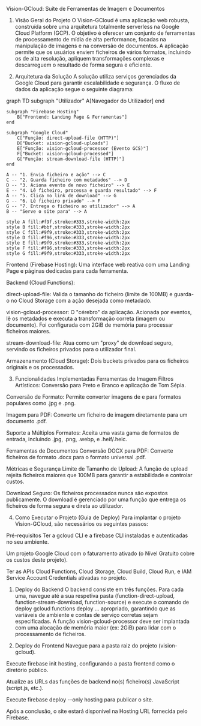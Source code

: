 Vision-GCloud: Suíte de Ferramentas de Imagem e Documentos
1. Visão Geral do Projeto
O Vision-GCloud é uma aplicação web robusta, construída sobre uma arquitetura totalmente serverless na Google Cloud Platform (GCP). O objetivo é oferecer um conjunto de ferramentas de processamento de mídia de alta performance, focadas na manipulação de imagens e na conversão de documentos. A aplicação permite que os usuários enviem ficheiros de vários formatos, incluindo os de alta resolução, apliquem transformações complexas e descarreguem o resultado de forma segura e eficiente.

2. Arquitetura da Solução
A solução utiliza serviços gerenciados da Google Cloud para garantir escalabilidade e segurança. O fluxo de dados da aplicação segue o seguinte diagrama:

graph TD
    subgraph "Utilizador"
        A[Navegador do Utilizador]
    end

    subgraph "Firebase Hosting"
        B["Frontend: Landing Page & Ferramentas"]
    end

    subgraph "Google Cloud"
        C["Função: direct-upload-file (HTTP)"]
        D["Bucket: vision-gcloud-uploads"]
        E["Função: vision-gcloud-processor (Evento GCS)"]
        F["Bucket: vision-gcloud-processed"]
        G["Função: stream-download-file (HTTP)"]
    end

    A -- "1. Envia ficheiro e ação" --> C
    C -- "2. Guarda ficheiro com metadados" --> D
    D -- "3. Aciona evento de novo ficheiro" --> E
    E -- "4. Lê ficheiro, processa e guarda resultado" --> F
    A -- "5. Clica no link de download" --> G
    G -- "6. Lê ficheiro privado" --> F
    G -- "7. Entrega o ficheiro ao utilizador" --> A
    B -- "Serve o site para" --> A

    style A fill:#f9f,stroke:#333,stroke-width:2px
    style B fill:#bbf,stroke:#333,stroke-width:2px
    style C fill:#9f9,stroke:#333,stroke-width:2px
    style D fill:#f96,stroke:#333,stroke-width:2px
    style E fill:#9f9,stroke:#333,stroke-width:2px
    style F fill:#f96,stroke:#333,stroke-width:2px
    style G fill:#9f9,stroke:#333,stroke-width:2px


Frontend (Firebase Hosting): Uma interface web reativa com uma Landing Page e páginas dedicadas para cada ferramenta.

Backend (Cloud Functions):

direct-upload-file: Valida o tamanho do ficheiro (limite de 100MB) e guarda-o no Cloud Storage com a ação desejada como metadado.

vision-gcloud-processor: O "cérebro" da aplicação. Acionada por eventos, lê os metadados e executa a transformação correta (imagem ou documento). Foi configurada com 2GiB de memória para processar ficheiros maiores.

stream-download-file: Atua como um "proxy" de download seguro, servindo os ficheiros privados para o utilizador final.

Armazenamento (Cloud Storage): Dois buckets privados para os ficheiros originais e os processados.

3. Funcionalidades Implementadas
Ferramentas de Imagem
Filtros Artísticos: Conversão para Preto e Branco e aplicação de Tom Sépia.

Conversão de Formato: Permite converter imagens de e para formatos populares como .jpg e .png.

Imagem para PDF: Converte um ficheiro de imagem diretamente para um documento .pdf.

Suporte a Múltiplos Formatos: Aceita uma vasta gama de formatos de entrada, incluindo .jpg, .png, .webp, e .heif/.heic.

Ferramentas de Documentos
Conversão DOCX para PDF: Converte ficheiros de formato .docx para o formato universal .pdf.

Métricas e Segurança
Limite de Tamanho de Upload: A função de upload rejeita ficheiros maiores que 100MB para garantir a estabilidade e controlar custos.

Download Seguro: Os ficheiros processados nunca são expostos publicamente. O download é gerenciado por uma função que entrega os ficheiros de forma segura e direta ao utilizador.

4. Como Executar o Projeto (Guia de Deploy)
Para implantar o projeto Vision-GCloud, são necessários os seguintes passos:

Pré-requisitos
Ter a gcloud CLI e a firebase CLI instaladas e autenticadas no seu ambiente.

Um projeto Google Cloud com o faturamento ativado (o Nível Gratuito cobre os custos deste projeto).

Ter as APIs Cloud Functions, Cloud Storage, Cloud Build, Cloud Run, e IAM Service Account Credentials ativadas no projeto.

1. Deploy do Backend
O backend consiste em três funções. Para cada uma, navegue até a sua respetiva pasta (function-direct-upload, function-stream-download, function-source) e execute o comando de deploy gcloud functions deploy ... apropriado, garantindo que as variáveis de ambiente e contas de serviço corretas sejam especificadas. A função vision-gcloud-processor deve ser implantada com uma alocação de memória maior (ex: 2GiB) para lidar com o processamento de ficheiros.

2. Deploy do Frontend
Navegue para a pasta raiz do projeto (vision-gcloud).

Execute firebase init hosting, configurando a pasta frontend como o diretório público.

Atualize as URLs das funções de backend no(s) ficheiro(s) JavaScript (script.js, etc.).

Execute firebase deploy --only hosting para publicar o site.

Após a conclusão, o site estará disponível na Hosting URL fornecida pelo Firebase.